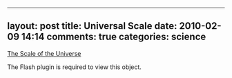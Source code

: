 
---
layout: post
title: Universal Scale
date: 2010-02-09 14:14
comments: true
categories: science
---

[The Scale of the Universe](http://www.newgrounds.com/portal/view/525347)

<object classid="clsid:D27CDB6E-AE6D-11cf-96B8-444553540000" id="swfobj_0" width="600" height="413">
  <param name="movie" value="http://www.forkparty.com/wp-content/uploads/2010/02/525347_scale_of_universe_ng.swf" />
  <!--[if !IE]>-->
  <object type="application/x-shockwave-flash" data="http://www.forkparty.com/wp-content/uploads/2010/02/525347_scale_of_universe_ng.swf" width="600" height="413">
  <!--<![endif]-->
  <p>The Flash plugin is required to view this object.</p>
  <!--[if !IE]>-->
  </object>
  <!--<![endif]-->
</object>


